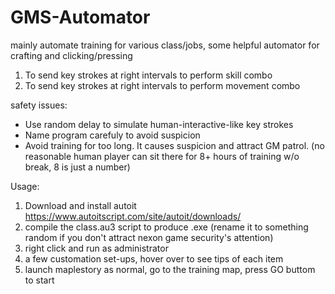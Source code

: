 # GMS-Automator
mainly automate training for various class/jobs, some helpful automator for crafting and clicking/pressing


1. To send key strokes at right intervals to perform skill combo
2. To send key strokes at right intervals to perform movement combo


safety issues:
* Use random delay to simulate human-interactive-like key strokes
* Name program carefuly to avoid suspicion
* Avoid training for too long. It causes suspicion and attract GM patrol. (no reasonable human player can sit there for 8+ hours of training w/o break, 8 is just a number)

Usage:

1. Download and install autoit https://www.autoitscript.com/site/autoit/downloads/
2. compile the class.au3 script to produce .exe (rename it to something random if you don't attract nexon game security's attention)
3. right click and run as administrator
4. a few customation set-ups, hover over to see tips of each item
5. launch maplestory as normal, go to the training map, press GO buttom to start
